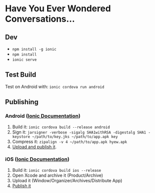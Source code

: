 # Have You Ever Wondered Conversations…

## Dev

- `npm install -g ionic`
- `npm install`
- `ionic serve`

## Test Build

Test on Android with: `ionic cordova run android`

## Publishing

### Android ([Ionic Documentation](https://ionicframework.com/docs/v1/guide/publishing.html#android-publishing))

1. Build it: `ionic cordova build --release android`
2. Sign it: `jarsigner -verbose -sigalg SHA1withRSA -digestalg SHA1 -keystore ~/path/to/key.jks ~/path/to/app.apk key`
3. Compress it: `zipalign -v 4 ~/path/to/app.apk hyew.apk`
4. [Upload and publish it](https://play.google.com/apps/publish).

### iOS ([Ionic Documentation](https://ionicframework.com/docs/v1/guide/publishing.html#ios-publishing))

1. Build it: `ionic cordova build ios --release`
2. Open Xcode and archive it (Product/Archive)
3. Upload it (Window/Organizer/Archives/Distribute App)
4. [Publish it](https://appstoreconnect.apple.com)

